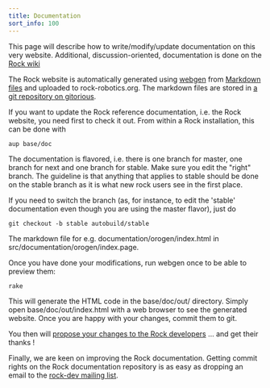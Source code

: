 ```yaml
---
title: Documentation
sort_info: 100
---
```


This page will describe how to write/modify/update documentation on this very
website. Additional, discussion-oriented, documentation is done on the [Rock
wiki](http://trac.rock-robotics.org)

The Rock website is automatically generated using
[webgen](http://webgen.rubyforge.org) from [Markdown
files](http://kramdown.rubyforge.org/quickref.html) and uploaded to
rock-robotics.org. The markdown files are stored in [a git repository on
gitorious](http://gitorious.org/rock/doc).

If you want to update the Rock reference documentation, i.e. the Rock website,
you need first to check it out. From within a Rock installation, this can be
done with

~~~
aup base/doc
~~~

The documentation is flavored, i.e. there is one branch for master, one branch
for next and one branch for stable. Make sure you edit the "right" branch. The
guideline is that anything that applies to stable should be done on the stable
branch as it is what new rock users see in the first place.

If you need to switch the branch (as, for instance, to edit the 'stable'
documentation even though you are using the master flavor), just do

~~~
git checkout -b stable autobuild/stable
~~~

The markdown file for e.g. documentation/orogen/index.html in
src/documentation/orogen/index.page.

Once you have done your modifications, run webgen once to be able to preview
them:

~~~
rake
~~~

This will generate the HTML code in the base/doc/out/ directory. Simply open
base/doc/out/index.html with a web browser to see the generated website. Once
you are happy with your changes, commit them to git.

You then will [propose your changes to the Rock developers](gitorious.html) ...
and get their thanks !

Finally, we are keen on improving the Rock documentation. Getting commit rights
on the Rock documentation repository is as easy as dropping an email to
the [rock-dev mailing list](http://www.dfki.de/mailman/cgi-bin/listinfo/rock-dev).
